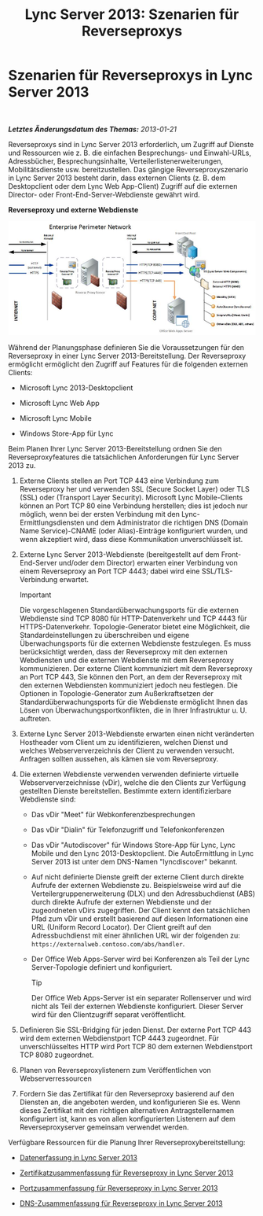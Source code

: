 ﻿---
title: 'Lync Server 2013: Szenarien für Reverseproxys'
TOCTitle: Szenarien für Reverseproxys
ms:assetid: 13108f59-a660-4ff1-8404-079d1cb646f2
ms:mtpsurl: https://technet.microsoft.com/de-de/library/JJ204691(v=OCS.15)
ms:contentKeyID: 49293243
ms.date: 05/19/2016
mtps_version: v=OCS.15
ms.translationtype: HT
---

# Szenarien für Reverseproxys in Lync Server 2013

 

_**Letztes Änderungsdatum des Themas:** 2013-01-21_

Reverseproxys sind in Lync Server 2013 erforderlich, um Zugriff auf Dienste und Ressourcen wie z. B. die einfachen Besprechungs- und Einwahl-URLs, Adressbücher, Besprechungsinhalte, Verteilerlistenerweiterungen, Mobilitätsdienste usw. bereitzustellen. Das gängige Reverseproxyszenario in Lync Server 2013 besteht darin, dass externen Clients (z. B. dem Desktopclient oder dem Lync Web App-Client) Zugriff auf die externen Director- oder Front-End-Server-Webdienste gewährt wird.

**Reverseproxy und externe Webdienste**

![Reverseproxy und externe Webdienste](images/JJ204932.13142405-d5c9-45b7-a8b7-a8c89f09c97c(OCS.15).jpg "Reverseproxy und externe Webdienste")

Während der Planungsphase definieren Sie die Voraussetzungen für den Reverseproxy in einer Lync Server 2013-Bereitstellung. Der Reverseproxy ermöglicht ermöglicht den Zugriff auf Features für die folgenden externen Clients:

  - Microsoft Lync 2013-Desktopclient

  - Microsoft Lync Web App

  - Microsoft Lync Mobile

  - Windows Store-App für Lync

Beim Planen Ihrer Lync Server 2013-Bereitstellung ordnen Sie den Reverseproxyfeatures die tatsächlichen Anforderungen für Lync Server 2013 zu.

1.  Externe Clients stellen an Port TCP 443 eine Verbindung zum Reverseproxy her und verwenden SSL (Secure Socket Layer) oder TLS (SSL) oder (Transport Layer Security). Microsoft Lync Mobile-Clients können an Port TCP 80 eine Verbindung herstellen; dies ist jedoch nur möglich, wenn bei der ersten Verbindung mit den Lync-Ermittlungsdiensten und dem Administrator die richtigen DNS (Domain Name Service)-CNAME (oder Alias)-Einträge konfiguriert wurden, und wenn akzeptiert wird, dass diese Kommunikation unverschlüsselt ist.

2.  Externe Lync Server 2013-Webdienste (bereitgestellt auf dem Front-End-Server und/oder dem Director) erwarten einer Verbindung von einem Reverseproxy an Port TCP 4443; dabei wird eine SSL/TLS-Verbindung erwartet.
    

    > [!IMPORTANT]
    > Die vorgeschlagenen Standardüberwachungsports für die externen Webdienste sind TCP&nbsp;8080 für HTTP-Datenverkehr und TCP&nbsp;4443 für HTTPS-Datenverkehr. Topologie-Generator bietet eine Möglichkeit, die Standardeinstellungen zu überschreiben und eigene Überwachungsports für die externen Webdienste festzulegen. Es muss berücksichtigt werden, dass der Reverseproxy mit den externen Webdiensten und die externen Webdienste mit dem Reverseproxy kommunizieren. Der externe Client kommuniziert mit dem Reverseproxy an Port TCP&nbsp;443, Sie können den Port, an dem der Reverseproxy mit den externen Webdiensten kommuniziert jedoch neu festlegen. Die Optionen in Topologie-Generator zum Außerkraftsetzen der Standardüberwachungsports für die Webdienste ermöglicht Ihnen das Lösen von Überwachungsportkonflikten, die in Ihrer Infrastruktur u.&nbsp;U. auftreten.



3.  Externe Lync Server 2013-Webdienste erwarten einen nicht veränderten Hostheader vom Client um zu identifizieren, welchen Dienst und welches Webserververzeichnis der Client zu verwenden versucht. Anfragen sollten aussehen, als kämen sie vom Reverseproxy.

4.  Die externen Webdienste verwenden verwenden definierte virtuelle Webserververzeichnisse (vDir), welche die den Clients zur Verfügung gestellten Dienste bereitstellen. Bestimmte extern identifizierbare Webdienste sind:
    
      - Das vDir "Meet" für Webkonferenzbesprechungen
    
      - Das vDir "Dialin" für Telefonzugriff und Telefonkonferenzen
    
      - Das vDir "Autodiscover" für Windows Store-App für Lync, Lync Mobile und den Lync 2013-Desktopclient. Die AutoErmittlung in Lync Server 2013 ist unter dem DNS-Namen "lyncdiscover" bekannt.
    
      - Auf nicht definierte Dienste greift der externe Client durch direkte Aufrufe der externen Webdienste zu. Beispielsweise wird auf die Verteilergruppenerweiterung (DLX) und den Adressbuchdienst (ABS) durch direkte Aufrufe der externen Webdienste und der zugeordneten vDirs zugegriffen. Der Client kennt den tatsächlichen Pfad zum vDir und erstellt basierend auf diesen Informationen eine URL (Uniform Record Locator). Der Client greift auf den Adressbuchdienst mit einer ähnlichen URL wir der folgenden zu: `https://externalweb.contoso.com/abs/handler`.
    
      - Der Office Web Apps-Server wird bei Konferenzen als Teil der Lync Server-Topologie definiert und konfiguriert.
        

        > [!TIP]
        > Der Office Web Apps-Server ist ein separater Rollenserver und wird nicht als Teil der externen Webdienste konfiguriert. Dieser Server wird für den Clientzugriff separat veröffentlicht.



5.  Definieren Sie SSL-Bridging für jeden Dienst. Der externe Port TCP 443 wird dem externen Webdienstport TCP 4443 zugeordnet. Für unverschlüsseltes HTTP wird Port TCP 80 dem externen Webdienstport TCP 8080 zugeordnet.

6.  Planen von Reverseproxylistenern zum Veröffentlichen von Webserverressourcen

7.  Fordern Sie das Zertifikat für den Reverseproxy basierend auf den Diensten an, die angeboten werden, und konfigurieren Sie es. Wenn dieses Zertifikat mit den richtigen alternativen Antragstellernamen konfiguriert ist, kann es von allen konfigurierten Listenern auf dem Reverseproxyserver gemeinsam verwendet werden.

Verfügbare Ressourcen für die Planung Ihrer Reverseproxybereitstellung:

  - [Datenerfassung in Lync Server 2013](lync-server-2013-data-collection.md)

  - [Zertifikatzusammenfassung für Reverseproxy in Lync Server 2013](lync-server-2013-certificate-summary-reverse-proxy.md)

  - [Portzusammenfassung für Reverseproxy in Lync Server 2013](lync-server-2013-port-summary-reverse-proxy.md)

  - [DNS-Zusammenfassung für Reverseproxy in Lync Server 2013](lync-server-2013-dns-summary-reverse-proxy.md)

